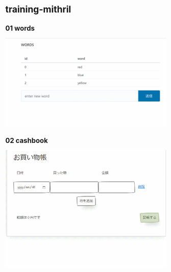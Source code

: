 # training-mithril

## 01 words

![](https://raw.githubusercontent.com/inazak/training-mithril/master/misc/demo01.gif)


## 02 cashbook

![](https://raw.githubusercontent.com/inazak/training-mithril/master/misc/demo02.gif)

